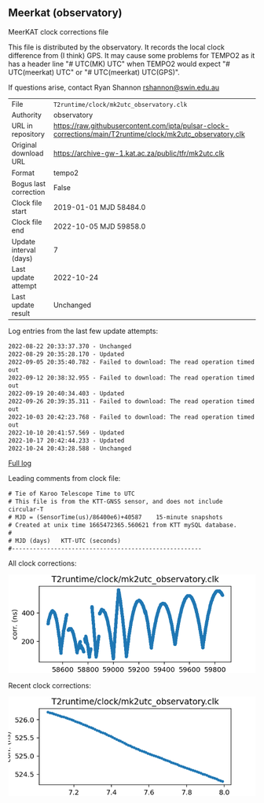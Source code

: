 
## Meerkat (observatory)

MeerKAT clock corrections file

This file is distributed by the observatory. It records the local
clock difference from (I think) GPS. It may cause some problems
for TEMPO2 as it has a header line "# UTC(MK) UTC" when TEMPO2
would expect "# UTC(meerkat) UTC" or "# UTC(meerkat) UTC(GPS)".

If questions arise, contact Ryan Shannon <rshannon@swin.edu.au>

|     |     |
|:--- |:--- |
| File | `T2runtime/clock/mk2utc_observatory.clk` |
| Authority | observatory |
| URL in repository | <https://raw.githubusercontent.com/ipta/pulsar-clock-corrections/main/T2runtime/clock/mk2utc_observatory.clk> |
| Original download URL | <https://archive-gw-1.kat.ac.za/public/tfr/mk2utc.clk> |
| Format | tempo2 |
| Bogus last correction | False |
| Clock file start | 2019-01-01 MJD 58484.0 |
| Clock file end | 2022-10-05 MJD 59858.0 |
| Update interval (days) | 7 |
| Last update attempt | 2022-10-24 |
| Last update result | Unchanged |

Log entries from the last few update attempts:
```
2022-08-22 20:33:37.370 - Unchanged
2022-08-29 20:35:28.170 - Updated
2022-09-05 20:35:40.782 - Failed to download: The read operation timed out
2022-09-12 20:38:32.955 - Failed to download: The read operation timed out
2022-09-19 20:40:34.403 - Updated
2022-09-26 20:39:35.311 - Failed to download: The read operation timed out
2022-10-03 20:42:23.768 - Failed to download: The read operation timed out
2022-10-10 20:41:57.569 - Updated
2022-10-17 20:42:44.233 - Updated
2022-10-24 20:43:28.588 - Unchanged
```
[Full log](https://raw.githubusercontent.com/ipta/pulsar-clock-corrections/main/log/T2runtime/clock/mk2utc_observatory.clk.log)

Leading comments from clock file:

    # Tie of Karoo Telescope Time to UTC
    # This file is from the KTT-GNSS sensor, and does not include circular-T
    # MJD = (SensorTime(us)/86400e6)+40587    15-minute snapshots
    # Created at unix time 1665472365.560621 from KTT mySQL database.
    #
    # MJD (days)   KTT-UTC (seconds)
    #------------------------------------------------------



All clock corrections:

![plot of all clock corrections](mk2utc_observatory.clk.png "All corrections")

Recent clock corrections:

![plot of recent clock corrections](mk2utc_observatory.clk.short.png "Recent corrections")


